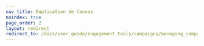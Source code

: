 ```yaml
---
nav_title: Duplication de Canvas
noindex: true
page_order: 2
layout: redirect
redirect_to: /docs/user_guide/engagement_tools/campaigns/managing_campaigns/duplicating_segments_and_campaigns/#cloning-a-canvas
---
```

